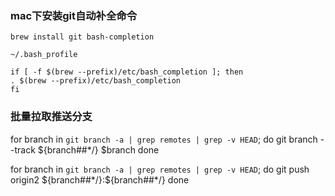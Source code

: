 <!--  -->
### mac下安装git自动补全命令

    brew install git bash-completion

    ~/.bash_profile

    if [ -f $(brew --prefix)/etc/bash_completion ]; then
    . $(brew --prefix)/etc/bash_completion
    fi
    
### 批量拉取推送分支
for branch in `git branch -a | grep remotes | grep -v HEAD`; do
    git branch --track ${branch##*/} $branch
done

for branch in `git branch -a | grep remotes | grep -v HEAD`; do
    git push origin2 ${branch##*/}:${branch##*/}
done
